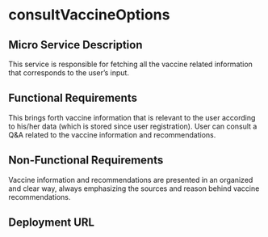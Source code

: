 # consultVaccineOptions

## Micro Service Description
This service is responsible for fetching all the vaccine related information that corresponds to the user’s input.

## Functional Requirements
This brings forth vaccine information that is relevant to the user according to his/her data (which is stored since user registration).
User can consult a Q&A related to the vaccine information and recommendations.

## Non-Functional Requirements
Vaccine information and recommendations are presented in an organized and clear way, always emphasizing the sources and reason behind vaccine recommendations.

## Deployment URL
